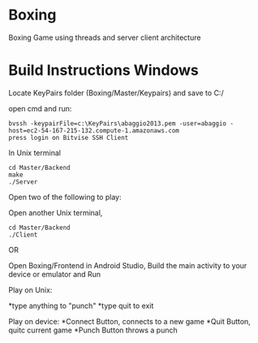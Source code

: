 # Boxing
Boxing Game using threads and server client architecture

# Build Instructions Windows

Locate KeyPairs folder (Boxing/Master/Keypairs) and save to C:/ 

open cmd and run:
```
bvssh -keypairFile=c:\KeyPairs\abaggio2013.pem -user=abaggio -host=ec2-54-167-215-132.compute-1.amazonaws.com
press login on Bitvise SSH Client
```

In Unix terminal
```
cd Master/Backend
make
./Server
```

Open two of the following to play:


  Open another Unix terminal, 
  ```
  cd Master/Backend
  ./Client
```


  OR


  Open Boxing/Frontend in Android Studio, 
  Build the main activity to your device or emulator and Run
  

Play on Unix:

*type anything to "punch"
*type quit to exit


Play on device:
*Connect Button, connects to a new game
*Quit Button, quitc current game
*Punch Button throws a punch
